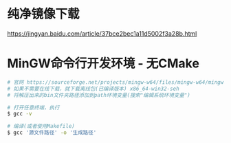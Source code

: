 # 纯净镜像下载
https://jingyan.baidu.com/article/37bce2bec1a11d5002f3a28b.html

# MinGW命令行开发环境 - 无CMake
```sh
# 官网 https://sourceforge.net/projects/mingw-w64/files/mingw-w64/mingw-w64-release/
# 如果不需要在线下载，就下载离线包(已编译版本) x86_64-win32-seh
# 将解压出来的bin文件夹路径添加到path环境变量(搜索"编辑系统环境变量")

# 打开任意终端，执行
$ gcc -v

# 编译(或者使用Makefile)
$ gcc '源文件路径' -o '生成路径'
```
